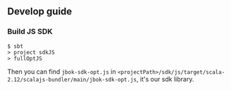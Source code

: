 ## Develop guide

### Build JS SDK

```
$ sbt
> project sdkJS
> fullOptJS
```

Then you can find `jbok-sdk-opt.js` in `<projectPath>/sdk/js/target/scala-2.12/scalajs-bundler/main/jbok-sdk-opt.js`, it's our sdk library.
